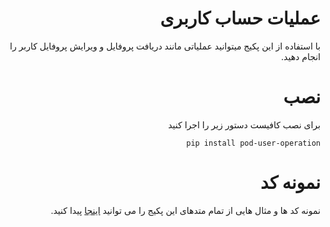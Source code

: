 <div dir="rtl">

# عملیات حساب کاربری

با استفاده از این پکیج میتوانید عملیاتی مانند دریافت پروفایل و ویرایش پروفایل کاربر را انجام دهید.

# نصب

برای نصب کافیست دستور زیر را اجرا کنید

```
pip install pod-user-operation
```

# نمونه کد
نمونه کد ها و مثال هایی از تمام متدهای این پکیج را می توانید 
[اینجا](examples)
پیدا کنید.

</div>